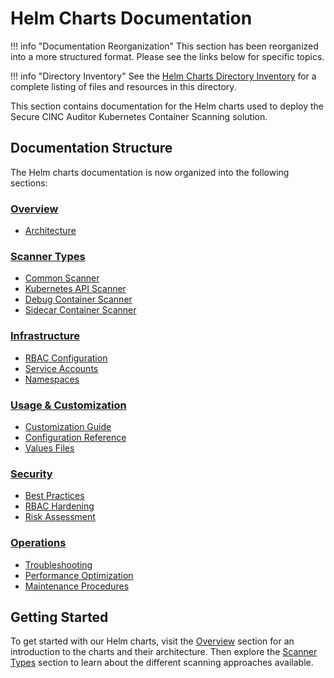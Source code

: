 # Helm Charts Documentation

!!! info "Documentation Reorganization"
    This section has been reorganized into a more structured format. Please see the links below for specific topics.

!!! info "Directory Inventory"
    See the [Helm Charts Directory Inventory](inventory.md) for a complete listing of files and resources in this directory.

This section contains documentation for the Helm charts used to deploy the Secure CINC Auditor Kubernetes Container Scanning solution.

## Documentation Structure

The Helm charts documentation is now organized into the following sections:

### [Overview](overview/index.md)
- [Architecture](overview/architecture.md)

### [Scanner Types](scanner-types/index.md)
- [Common Scanner](scanner-types/common-scanner.md)
- [Kubernetes API Scanner](scanner-types/standard-scanner.md)
- [Debug Container Scanner](scanner-types/distroless-scanner.md)
- [Sidecar Container Scanner](scanner-types/sidecar-scanner.md)

### [Infrastructure](infrastructure/index.md)
- [RBAC Configuration](infrastructure/rbac.md)
- [Service Accounts](infrastructure/service-accounts.md)
- [Namespaces](infrastructure/namespaces.md)

### [Usage & Customization](usage/index.md)
- [Customization Guide](usage/customization.md)
- [Configuration Reference](usage/configuration.md)
- [Values Files](usage/values.md)

### [Security](security/index.md)
- [Best Practices](security/best-practices.md)
- [RBAC Hardening](security/rbac-hardening.md)
- [Risk Assessment](security/risk-assessment.md)

### [Operations](operations/index.md)
- [Troubleshooting](operations/troubleshooting.md)
- [Performance Optimization](operations/performance.md)
- [Maintenance Procedures](operations/maintenance.md)

## Getting Started

To get started with our Helm charts, visit the [Overview](overview/index.md) section for an introduction to the charts and their architecture. Then explore the [Scanner Types](scanner-types/index.md) section to learn about the different scanning approaches available.